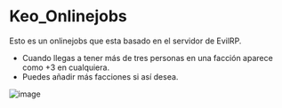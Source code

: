 # Keo_Onlinejobs
Esto es un onlinejobs que esta basado en el servidor de EvilRP.

- Cuando llegas a tener más de tres personas en una facción aparece como +3 en cualquiera.
- Puedes añadir más facciones si así desea.

![image](https://github.com/Drakeoo23/Keo_Onlinejobs/assets/173075577/1eb71838-cfa5-4d6c-9d9d-bb725ef09f42)
